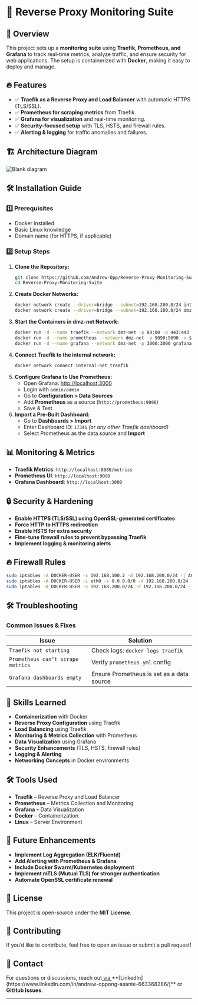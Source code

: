 # 🚀 Reverse Proxy Monitoring Suite

## 📌 Overview

This project sets up a **monitoring suite** using **Traefik, Prometheus, and Grafana** to track real-time metrics, analyze traffic, and ensure security for web applications. The setup is containerized with **Docker**, making it easy to deploy and manage.

## 🔥 Features

- ✅ **Traefik as a Reverse Proxy and Load Balancer** with automatic HTTPS (TLS/SSL).
- ✅ **Prometheus for scraping metrics** from Traefik.
- ✅ **Grafana for visualization** and real-time monitoring.
- ✅ **Security-focused setup** with TLS, HSTS, and firewall rules.
- ✅ **Alerting & logging** for traffic anomalies and failures.

## 🏗 Architecture Diagram
![Blank diagram](https://github.com/user-attachments/assets/d3e423c6-f885-4ac6-9f11-fed5fb4d0f19)


## 🛠 Installation Guide

### **1️⃣ Prerequisites**

- Docker installed
- Basic Linux knowledge
- Domain name (for HTTPS, if applicable)

### **2️⃣ Setup Steps**

1. **Clone the Repository:**
   ```bash
   git clone https://github.com/Andrew-Opp/Reverse-Proxy-Monitoring-Suite.git
   cd Reverse-Proxy-Monitoring-Suite
   ```
2. **Create Docker Networks:**
   ```bash
   docker network create --driver=bridge --subnet=192.168.200.0/24 internal-net
   docker network create --driver=bridge --subnet=192.168.100.0/24 dmz-net
   ```
3. **Start the Containers in dmz-net Network:**
   ```bash
   docker run -d --name traefik --network dmz-net -p 80:80 -p 443:443 traefik:v2.9
   docker run -d --name prometheus --network dmz-net -p 9090:9090 -v $(pwd)/config/prometheus.yml:/etc/prometheus/prometheus.yml prom/prometheus
   docker run -d --name grafana --network dmz-net -p 3000:3000 grafana/grafana
   ```
4. **Connect Traefik to the internal network:**
   ```bash
   docker network connect internal-net traefik
   ```
5. **Configure Grafana to Use Prometheus:**
   - Open Grafana: [http://localhost:3000](http://localhost:3000)
   - Login with `admin/admin`
   - Go to **Configuration > Data Sources**
   - Add **Prometheus** as a source (`http://prometheus:9090`)
   - Save & Test
6. **Import a Pre-Built Dashboard:**
   - Go to **Dashboards > Import**
   - Enter Dashboard ID: `17346` *(or any other Traefik dashboard)*
   - Select Prometheus as the data source and **Import**

## 📊 Monitoring & Metrics

- **Traefik Metrics**: `http://localhost:8080/metrics`
- **Prometheus UI**: `http://localhost:9090`
- **Grafana Dashboard**: `http://localhost:3000`

## 🔒 Security & Hardening

- **Enable HTTPS (TLS/SSL) using OpenSSL-generated certificates**
- **Force HTTP to HTTPS redirection**
- **Enable HSTS for extra security**
- **Fine-tune firewall rules to prevent bypassing Traefik**
- **Implement logging & monitoring alerts**

## 🔥 Firewall Rules

```bash
sudo iptables -A DOCKER-USER -s 192.168.100.2 -d 192.168.200.0/24 -j ACCEPT
sudo iptables -A DOCKER-USER -i eth0 -s 0.0.0.0/0 -d 192.168.200.0/24 -j DROP
sudo iptables -A DOCKER-USER -s 192.168.200.0/24 -d 192.168.200.0/24 -j ACCEPT
```

## 🛠 Troubleshooting

### **Common Issues & Fixes**

| Issue                             | Solution                                  |
| --------------------------------- | ----------------------------------------- |
| `Traefik not starting`            | Check logs: `docker logs traefik`         |
| `Prometheus can’t scrape metrics` | Verify `prometheus.yml` config            |
| `Grafana dashboards empty`        | Ensure Prometheus is set as a data source |

## 🎯 Skills Learned

- **Containerization** with Docker
- **Reverse Proxy Configuration** using Traefik
- **Load Balancing** using Traefik
- **Monitoring & Metrics Collection** with Prometheus
- **Data Visualization** using Grafana
- **Security Enhancements** (TLS, HSTS, firewall rules)
- **Logging & Alerting**
- **Networking Concepts** in Docker environments

## 🛠 Tools Used

- **Traefik** – Reverse Proxy and Load Balancer
- **Prometheus** – Metrics Collection and Monitoring
- **Grafana** – Data Visualization
- **Docker** – Containerization
- **Linux** – Server Environment

## 🚀 Future Enhancements

- **Implement Log Aggregation (ELK/Fluentd)**
- **Add Alerting with Prometheus & Grafana**
- **Include Docker Swarm/Kubernetes deployment**
- **Implement mTLS (Mutual TLS) for stronger authentication**
- **Automate OpenSSL certificate renewal**

## 📜 License

This project is open-source under the **MIT License**.

## 🤝 Contributing

If you’d like to contribute, feel free to open an issue or submit a pull request!

## 📢 Contact

For questions or discussions, reach out[ via ]([https://linkedin.com/in/yourprofile](https://www.linkedin.com/in/andrew-oppong-asante-663368286/))**[LinkedIn](https://www.linkedin.com/in/andrew-oppong-asante-663368286/)** or **GitHub Issues**.

---

